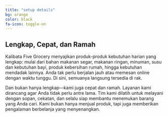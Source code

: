```yaml
---
title: "setup details"
bg: orange
color: black
fa-icon: toggle-on
---
```


## Lengkap, Cepat, dan Ramah

Kalibata Five Grocery menyajikan produk-produk kebutuhan harian yang lengkap: mulai dari bahan makanan segar, makanan ringan, minuman, susu dan kebutuhan bayi, produk kebersihan rumah, hingga kebutuhan mendadak lainnya. Anda tak perlu berjalan jauh atau memesan online dengan waktu tunggu. Di sini, semuanya langsung tersedia di rak.

Dan bukan hanya lengkap—kami juga cepat dan ramah. Layanan kami dirancang agar Anda tidak perlu antre lama. Tim kami dilatih untuk melayani dengan sopan, cekatan, dan selalu siap membantu menemukan barang yang Anda cari. Kami bukan hanya menjual produk, tapi juga memberikan pengalaman berbelanja yang menyenangkan.

